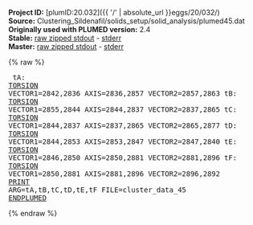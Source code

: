 **Project ID:** [plumID:20.032]({{ '/' | absolute_url }}eggs/20/032/)  
**Source:** Clustering_Sildenafil/solids_setup/solid_analysis/plumed45.dat  
**Originally used with PLUMED version:** 2.4  
**Stable:** [raw zipped stdout](plumed45.dat.plumed.stdout.txt.zip) - [stderr](plumed45.dat.plumed.stderr)  
**Master:** [raw zipped stdout](plumed45.dat.plumed_master.stdout.txt.zip) - [stderr](plumed45.dat.plumed_master.stderr)  

{% raw %}<pre>
tA: <a href="https://plumed.github.io/doc-master/user-doc/html/_t_o_r_s_i_o_n.html">TORSION</a> VECTOR1=2842,2836 AXIS=2836,2857 VECTOR2=2857,2863
tB: <a href="https://plumed.github.io/doc-master/user-doc/html/_t_o_r_s_i_o_n.html">TORSION</a> VECTOR1=2855,2844 AXIS=2844,2837 VECTOR2=2837,2865
tC: <a href="https://plumed.github.io/doc-master/user-doc/html/_t_o_r_s_i_o_n.html">TORSION</a> VECTOR1=2844,2837 AXIS=2837,2865 VECTOR2=2865,2877
tD: <a href="https://plumed.github.io/doc-master/user-doc/html/_t_o_r_s_i_o_n.html">TORSION</a> VECTOR1=2844,2853 AXIS=2853,2847 VECTOR2=2847,2840
tE: <a href="https://plumed.github.io/doc-master/user-doc/html/_t_o_r_s_i_o_n.html">TORSION</a> VECTOR1=2846,2850 AXIS=2850,2881 VECTOR2=2881,2896
tF: <a href="https://plumed.github.io/doc-master/user-doc/html/_t_o_r_s_i_o_n.html">TORSION</a> VECTOR1=2850,2881 AXIS=2881,2896 VECTOR2=2896,2892
<a href="https://plumed.github.io/doc-master/user-doc/html/_p_r_i_n_t.html">PRINT</a> ARG=tA,tB,tC,tD,tE,tF FILE=cluster_data_45
<a href="https://plumed.github.io/doc-master/user-doc/html/_e_n_d_p_l_u_m_e_d.html">ENDPLUMED</a>
</pre>{% endraw %}
